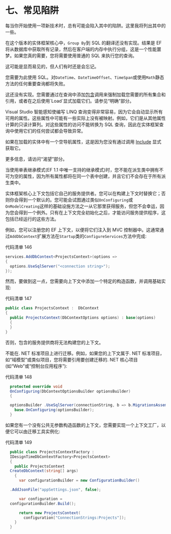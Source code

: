 # 七、常见陷阱

每当你开始使用一项新技术时，总有可能会陷入其中的陷阱。这里我将列出其中的一些。

在这个版本的实体框架核心中，`Group By`到 SQL 的翻译还没有实现。结果是 EF 将从数据库中获取所有记录，然后在客户端的内存中执行分组，这是一个性能噩梦。如果您真的需要，您将需要使用普通的 SQL 来执行您的查询。

这可能是显而易见的，但人们有时还是会忘记。

您需要为此使用 SQL。对`DateTime`、`DateTimeOffset`、`TimeSpan`或使用`Math`静态方法的任何重要查询都将失败。

这还没有实现。您需要通过在查询中添加[包含](https://msdn.microsoft.com/en-us/library/gg671236(v=vs.103).aspx)调用来强制加载您需要的所有集合和引用，或者在之后使用`Load`显式加载它们。请参见“明确”部分。

Visual Studio 智能感知使编写 LINQ 查询变得非常容易，因为它会自动显示所有可用的属性。这些属性中可能有一些实际上没有被映射。例如，它们是从其他属性计算的只读计算列。对这些属性的访问不能转换为 SQL 查询，因此在实体框架查询中使用它们的任何尝试都会导致异常。

如果在加载的实体中有一个空导航属性，这是因为您没有通过调用 [Include](https://msdn.microsoft.com/en-us/library/gg671236(v=vs.103).aspx) 显式获取它。

更多信息，请访问“渴望”部分。

当使用单表继承模式(EF 1.1 中唯一支持的继承模式)时，您不能在派生类中拥有不可为空的属性，因为所有属性都将在同一个表中创建，并且它们不会存在于所有派生类中。

实体框架核心上下文包括它自己的服务提供者。您可以在构建上下文时替换它；否则你会得到一个默认的。您可能会试图通过类似`OnConfiguring`或`OnModelCreating`这样的基础设施方法之一从它那里获得服务，但您不会幸运，因为您会得到一个例外。只有在上下文完全初始化之后，才能访问服务提供程序，这包括已经运行的这些方法。

例如，您可以注册您的 EF 上下文，以便将它们注入到 MVC 控制器中。这通常通过`AddDbContext`扩展方法在`Startup`类的`ConfigureServices`方法中完成:

代码清单 146

```cs
services.AddDbContext<ProjectsContext>(options =>
{
  options.UseSqlServer("<connection string>");
});

```

然而，要做到这一点，您需要向上下文中添加一个特定的构造函数，并调用基础实现:

代码清单 147

```cs
public class ProjectsContext :  DbContext
{
  public ProjectsContext(DbContextOptions options) : base(options)
  {
  }
}

```

否则，包含的服务提供商将无法构建您的上下文。

不能在. NET 标准项目上进行迁移。例如，如果您的上下文属于. NET 标准项目，如“域模型”或类似项目，您将需要引用要创建迁移的. NET 核心项目(如“Web”或“控制台应用程序”):

代码清单 148

```cs
  protected override void
  OnConfiguring(DbContextOptionsBuilder optionsBuilder)
  {

  optionsBuilder .UseSqlServer(connectionString, b => b.MigrationsAssembly("Web"));
    base.OnConfiguring(optionsBuilder);
  }

```

如果您有一个没有公共无参数构造函数的上下文，您需要实现一个上下文工厂，以便它可以由迁移工具实例化:

代码清单 149

```cs
  public class ProjectsContextFactory :
  IDesignTimeDbContextFactory<ProjectsContext>
  {
    public ProjectsContext
  CreateDbContext(string[] args)
    {
      var configurationBuilder = new ConfigurationBuilder()

  .AddJsonFile("appSettings.json", false);

      var configuration =
  configurationBuilder.Build();

      return new ProjectsContext(
        configuration["ConnectionStrings:Projects"]);
    }
  }

```